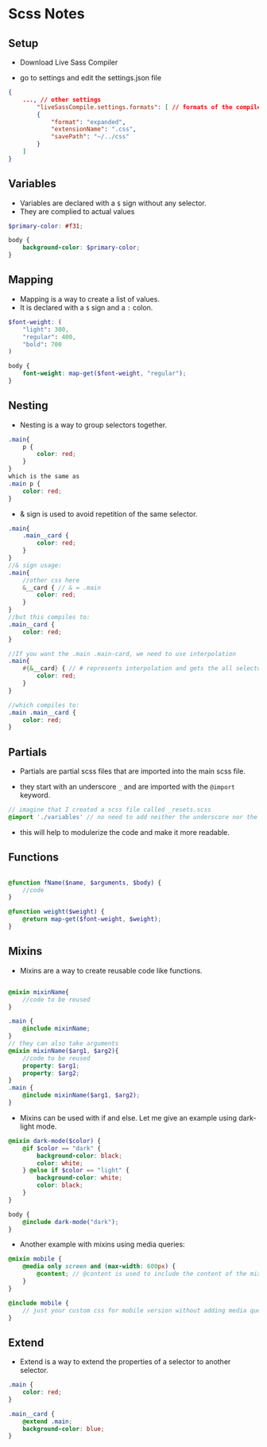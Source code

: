 # Scss Notes

## Setup

- Download Live Sass Compiler

- go to settings and edit the settings.json file

````json
{
    ..., // other settings
        "liveSassCompile.settings.formats": [ // formats of the compiled css files
        {
            "format": "expanded",
            "extensionName": ".css",
            "savePath": "~/../css"
        }
    ]
}
````

## Variables
- Variables are declared with a `$` sign without any selector.
- They are complied to actual values

````scss	
$primary-color: #f31;

body {
    background-color: $primary-color;
}
````

## Mapping

- Mapping is a way to create a list of values.
- It is declared with a `$` sign and a `:` colon.
````scss
$font-weight: (
    "light": 300,
    "regular": 400,
    "bold": 700
)

body {
    font-weight: map-get($font-weight, "regular");
}
````

## Nesting

- Nesting is a way to group selectors together.

````scss
.main{
    p {
        color: red;
    }
}
which is the same as
.main p {
    color: red;
}

````

- & sign is used to avoid repetition of the same selector.

````scss
.main{
    .main__card {
        color: red;
    }
}
//& sign usage:
.main{
    //other css here
    &__card { // & = .main
        color: red;
    }
}
//but this compiles to:
.main__card {
    color: red;
}

//If you want the .main .main-card, we need to use interpolation
.main{
    #{&__card} { // # represents interpolation and gets the all selectors before main__card
        color: red;
    }
}

//which compiles to:
.main .main__card {
    color: red;
}

````

## Partials

- Partials are partial scss files that are imported into the main scss file.

- they start with an underscore `_` and are imported with the `@import` keyword.

````scss
// imagine that I created a scss file called _resets.scss
@import './variables' // no need to add neither the underscore nor the extension
````
- this will help to modulerize the code and make it more readable.

## Functions

````scss 

@function fName($name, $arguments, $body) {
    //code
}

@function weight($weight) {
    @return map-get($font-weight, $weight);
}
````

## Mixins

- Mixins are a way to create reusable code like functions. 

````scss

@mixin mixinName{
    //code to be reused
}

.main {
    @include mixinName;
}
// they can also take arguments
@mixin mixinName($arg1, $arg2){
    //code to be reused
    property: $arg1;
    property: $arg2;
}
.main {
    @include mixinName($arg1, $arg2);
}
````
- Mixins can be used with if and else. Let me give an example using dark-light mode.

````scss
@mixin dark-mode($color) {
    @if $color == "dark" {
        background-color: black;
        color: white;
    } @else if $color == "light" {
        background-color: white;
        color: black;
    }
}

body {
    @include dark-mode("dark");
}
````

- Another example with mixins using media queries:

````scss
@mixin mobile {
    @media only screen and (max-width: 600px) {
        @content; // @content is used to include the content of the mixin
    }
}

@include mobile {
    // just your custom css for mobile version without adding media query ^_^
}
````

## Extend

- Extend is a way to extend the properties of a selector to another selector.

````scss
.main {
    color: red;
}

.main__card {
    @extend .main;
    background-color: blue;
}
````